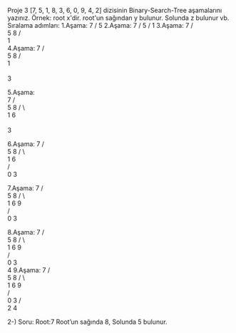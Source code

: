 Proje 3
[7, 5, 1, 8, 3, 6, 0, 9, 4, 2] dizisinin Binary-Search-Tree aşamalarını yazınız.
Örnek: root x'dir. root'un sağından y bulunur. Solunda z bulunur vb.
Sıralama adımları:
1.Aşama:
          7
       /
    5
2.Aşama:
             7
          /
      5
   /
1
3.Aşama:
                7
             /     \
          5           8
       /                
1	           
4.Aşama:
                7
             /     \
          5           8
       /                
    1                   
       \
          3
 
   5.Aşama:      
                7
             /     \
          5           8
       /    \            
    1        6            
       \
         3

6.Aşama:
                  7
               /     \
            5           8
         /    \            
      1         6            
  /      \
0          3

7.Aşama:
                  7
               /     \
            5           8
         /    \            \
      1         6            9       
  /      \
0          3






8.Aşama:
                  7
               /     \
            5           8
         /    \            \
      1         6            9       
  /      \
0          3
                \
                  4
9.Aşama:
                  7
               /     \
            5           8
         /    \            \
      1         6            9       
  /      \
0          3
         /      \
      2           4

2-) Soru:
Root:7
Root’un sağında 8, Solunda 5 bulunur.

